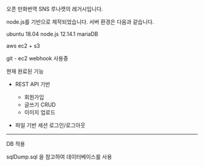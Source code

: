 오픈 만화번역 SNS 루나캣의 레거시입니다.

node.js를 기반으로 제작되었습니다. 서버 환경은 다음과 같습니다.

ubuntu 18.04
node.js 12.14.1
mariaDB

aws ec2 + s3

git - ec2 webhook 사용중

현재 완료된 기능

- REST API 기반
  - 회원가입
  - 글쓰기 CRUD
  - 이미지 업로드

- 파일 기반 세션 로그인/로그아웃

-----

DB 적용

sqlDump.sql 을 참고하여 데이터베이스를 사용
